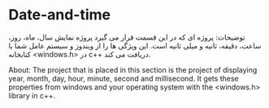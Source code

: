 # Date-and-time

توضیحات:
پروژه ای که در این قسمت قرار می گیرد پروژه نمایش سال، ماه، روز، ساعت، دقیقه، ثانیه و میلی ثانیه است. این ویژگی ها را از ویندوز و سیستم عامل شما با کتابخانه <windows.h> در c++ دریافت می کند.



َAbout:
The project that is placed in this section is the project of displaying year, month, day, hour, minute, second and millisecond. It gets these properties from windows and your operating system with the <windows.h> library in c++.
